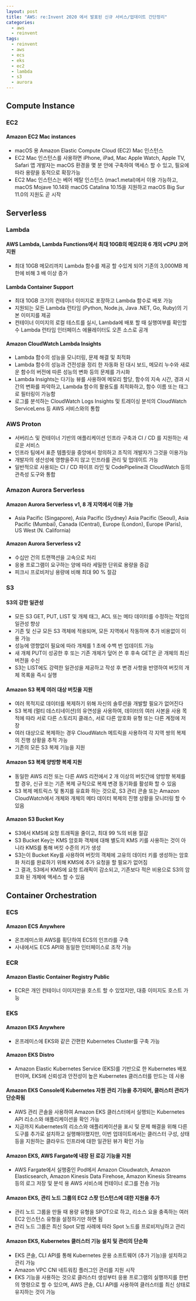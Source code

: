 ```yaml
---
layout: post
title: "AWS: re:Invent 2020 에서 발표된 신규 서비스/업데이트 간단정리"
categories:
  - aws
  - reinvent
tags:
  - reinvent
  - aws
  - ecs
  - eks
  - ec2
  - lambda
  - s3
  - aurora
---
```


## Compute Instance 
### EC2
#### Amazon EC2 Mac instances
- macOS 용 Amazon Elastic Compute Cloud (EC2) Mac 인스턴스
- EC2 Mac 인스턴스를 사용하면 iPhone, iPad, Mac Apple Watch, Apple TV, Safari 앱 개발자는 macOS 환경을 몇 분 안에 구축하여 액세스 할 수 있고, 필요에 따라 용량을 동적으로 확장가능
- EC2 Mac 인스턴스는 베어 메탈 인스턴스 (mac1.metal)에서 이용 가능하고, macOS Mojave 10.14와 macOS Catalina 10.15을 지원하고 macOS Big Sur 11.0의 지원도 곧 시작

## Serverless
### Lambda
#### AWS Lambda, Lambda Functions에서 최대 10GB의 메모리와 6 개의 vCPU 코어 지원
- 최대 10GB 메모리까지 Lambda 함수를 제공 할 수있게 되어 기존의 3,000MB 제한에 비해 3 배 이상 증가

#### Lambda Container Support
- 최대 10GB 크기의 컨테이너 이미지로 포장하고 Lambda 함수로 배포 가능
- 지원되는 모든 Lambda 런타임 (Python, Node.js, Java .NET, Go, Ruby)의 기본 이미지를 제공
- 컨테이너 이미지의 로컬 테스트를 실시, Lambda에 배포 할 때 실행여부를 확인할 수 Lambda 런타임 인터페이스 에뮬레이터도 오픈 소스로 공개

#### Amazon CloudWatch Lambda Insights
- Lambda 함수의 성능을 모니터링, 문제 해결 및 최적화
- Lambda 함수의 성능과 건전성을 정리 한 자동화 된 대시 보드, 메모리 누수와 새로운 함수의 버전에 따른 성능의 변화 등의 문제를 가시화
- Lambda Insights는 다기능 뷰를 사용하여 메모리 할당, 함수의 지속 시간, 경과 시간의 변화를 파악하고, Lambda 함수의 활용도를 최적화하고, 함수 이름 또는 태그로 필터링이 가능함
- 로그를 분석하는 CloudWatch Logs Insights 및 트레이싱 분석의 CloudWatch ServiceLens 등 AWS 서비스와의 통합

### AWS Proton
- 서버리스 및 컨테이너 기반의 애플리케이션 인프라 구축과 CI / CD 를 지원하는 새로운 서비스
- 인프라 팀에서 표준 템플릿을 중앙에서 정의하고 조직의 개발자가 그것을 이용가능
- 개발자의 생산성에 영향을주지 않고 인프라를 관리 및 업데이트 가능
- 일반적으로 사용되는 CI / CD 파이프 라인 및 CodePipeline과 CloudWatch 등의 관측성 도구와 통합

### Amazon Aurora Serverless
#### Amazon Aurora Serverless v1, 8 개 지역에서 이용 가능
- Asia Pacific (Singapore), Asia Pacific (Sydney) Asia Pacific (Seoul), Asia Pacific (Mumbai), Canada (Central), Europe (London), Europe (Paris), US West (N. California)

#### Amazon Aurora Serverless v2
- 수십만 건의 트랜잭션을 고속으로 처리
- 응용 프로그램이 요구하는 양에 따라 세밀한 단위로 용량을 증감
- 피크시 프로비저닝 용량에 비해 최대 90 % 절감

### S3
#### S3의 강한 일관성
- 모든 S3 GET, PUT, LIST 및 개체 태그, ACL 또는 메타 데이터를 수정하는 작업의 일관성 향상
- 기존 및 신규 모든 S3 객체에 적용되며, 모든 지역에서 작동하며 추가 비용없이 이용 가능
- 성능에 영향없이 필요에 따라 개체를 1 초에 수백 번 업데이트 가능
- 새 개체 PUT이 성공한 후 또는 기존 개체가 덮어 쓴 후 후속 GET은 곧 개체의 최신 버전을 수신
- S3는 LIST에도 강력한 일관성을 제공하고 작성 후 변경 사항을 반영하여 버킷의 개체 목록을 즉시 실행

#### Amazon S3 복제 여러 대상 버킷을 지원
- 여러 목적지로 데이터를 복제하기 위해 자신의 솔루션을 개발할 필요가 없어진다
- S3 복제 (멀티 데스티네이션)의 유연성을 사용하여, 데이터의 여러 사본을 사용 목적에 따라 서로 다른 스토리지 클래스, 서로 다른 암호화 유형 또는 다른 계정에 저장
- 여러 대상으로 복제하는 경우 CloudWatch 메트릭을 사용하여 각 지역 쌍의 복제의 진행 상황을 추적 가능
- 기존의 모든 S3 복제 기능을 지원

#### Amazon S3 복제 양방향 복제 지원
- 동일한 AWS 리전 또는 다른 AWS 리전에서 2 개 이상의 버킷간에 양방향 복제를 할 경우, 신규 또는 기존 복제 규칙으로 복제 변경 동기화를 활성화 할 수 있음
- S3 복제 메트릭스 및 통지를 유효화 하는 것으로, S3 관리 콘솔 또는 Amazon CloudWatch에서 개체와 개체의 메타 데이터 복제의 진행 상황을 모니터링 할 수 있음

#### Amazon S3 Bucket Key
- S3에서 KMS에 요청 트래픽을 줄이고, 최대 99 %의 비용 절감
- S3 Bucket Key는 KMS 암호화 객체에 대해 별도의 KMS 키를 사용하는 것이 아니라 KMS를 통해 버킷 수준의 키가 생성
- S3는이 Bucket Key를 사용하여 버킷의 객체에 고유의 데이터 키를 생성하는 암호화 처리를 완료하기 위해 KMS에 추가 요청을 할 필요가 없어짐
- 그 결과, S3에서 KMS에 요청 트래픽이 감소되고, 기존보다 적은 비용으로 S3의 암호화 된 개체에 액세스 할 수 있음

## Container Orchestration
### ECS
#### Amazon ECS Anywhere
- 온프레미스와 AWS를 횡단하여 ECS의 인프라를 구축
- 사내에서도 ECS API와 동일한 인터페이스로 조작 가능

### ECR
#### Amazon Elastic Container Registry Public
- ECR은 개인 컨테이너 이미지만을 호스트 할 수 있었지만, 대중 이미지도 호스트 가능

### EKS
#### Amazon EKS Anywhere
- 온프레미스에 EKS와 같은 간편한 Kubernetes Cluster를 구축 가능

#### Amazon EKS Distro
- Amazon Elastic Kubernetes Service (EKS)를 기반으로 한 Kubernetes 배포판이며, EKS에 신뢰성과 안전성이 높은 Kubernetes 클러스터를 만드는 데 사용

#### Amazon EKS Console에 Kubernetes 자원 관리 기능을 추가되어, 클러스터 관리가 단순화됨
- AWS 관리 콘솔을 사용하여 Amazon EKS 클러스터에서 실행되는 Kubernetes API 리소스와 애플리케이션을 확인 가능
- 지금까지 Kubernetes의 리소스와 애플리케이션을 표시 및 문제 해결을 위해 다른 도구를 추가로 설치하고 실행해야했지만, 이번 업데이트에서는 클러스터 구성, 상태 등을 지원하는 클라우드 인프라에 대한 일관된 뷰가  확인 가능

#### Amazon EKS, AWS Fargate에 내장 된 로깅 기능을 지원
- AWS Fargate에서 실행중인 Pod에서 Amazon Cloudwatch, Amazon Elasticsearch, Amazon Kinesis Data Firehose, Amazon Kinesis Streams 등의 로그 저장 및 분석 용 AWS 서비스에 컨테이너 로그를 전송 가능

#### Amazon EKS, 관리 노드 그룹의 EC2 스팟 인스턴스에 대한 지원을 추가
- 관리 노드 그룹을 만들 때 용량 유형을 SPOT으로 하고, 리소스 요을 충족하는 여러 EC2 인스턴스 유형을 설정하기만 하면 됨
- 관리 노드 그룹은 최신 Spot 모범 사례에 따라 Spot 노드를 프로비저닝하고 관리

#### Amazon EKS, Kubernetes 클러스터 기능 설치 및 관리의 단순화
- EKS 콘솔, CLI API를 통해 Kubernetes 운용 소프트웨어 (추가 기능)을 설치하고 관리 가능
- Amazon VPC CNI 네트워킹 플러그인 관리를 지원 시작
- EKS 기능을 사용하는 것으로 클러스터 생성부터 응용 프로그램의 실행까지를 한번의 명령으로 할 수 있으며, AWS 콘솔, CLI API를 사용하여 클러스터를 최신 상태로 유지하는 것이 가능
